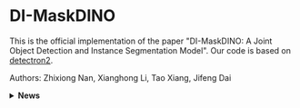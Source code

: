 # DI-MaskDINO
This is the official implementation of the paper "DI-MaskDINO: A Joint Object Detection and Instance Segmentation Model". Our code is based on [detectron2](https://github.com/facebookresearch/detectron2).

Authors: Zhixiong Nan, Xianghong Li, Tao Xiang, Jifeng Dai



<details>
  <summary><b>News</b></summary>

  [2024/10] Code for DI-MaskDINO is available [here](https://github.com/xianghong2023/DI-MaskDINO)!

  [2024/9] DI-MaskDINO has been accepted at NeurIPS 2024 as a poster!

</details>

